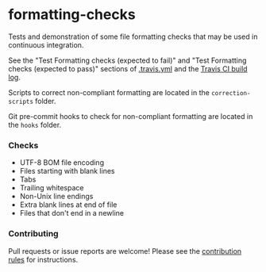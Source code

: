 formatting-checks
==========
Tests and demonstration of some file formatting checks that may be used in continuous integration.

See the "Test Formatting checks (expected to fail)" and "Test Formatting checks (expected to pass)" sections of [.travis.yml](https://github.com/per1234/formatting-checks/blob/master/.travis.yml) and the [Travis CI build log](https://travis-ci.org/per1234/formatting-checks).

Scripts to correct non-compliant formatting are located in the `correction-scripts` folder.

Git pre-commit hooks to check for non-compliant formatting are located in the `hooks` folder.

### Checks
- UTF-8 BOM file encoding
- Files starting with blank lines
- Tabs
- Trailing whitespace
- Non-Unix line endings
- Extra blank lines at end of file
- Files that don't end in a newline


### Contributing
Pull requests or issue reports are welcome! Please see the [contribution rules](https://github.com/per1234/formatting-checks/blob/master/.github/CONTRIBUTING.md) for instructions.
